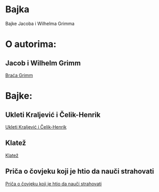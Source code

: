 # Bajka
Bajke Jacoba i Wilhelma Grimma

# O autorima:
## Jacob i Wilhelm Grimm
[Braća Grimm](braca-grimm.md)

# Bajke:
## Ukleti Kraljević i Čelik-Henrik
[Ukleti Kraljević i Čelik-Henrik](1UkletiKraljević.md)
## Klatež
[Klatež](2Klatez.md)
## Priča o čovjeku koji je htio da nauči strahovati
[Priča o čovjeku koji je htio da nauči strahovati](3Pričaočovjeku.md)
